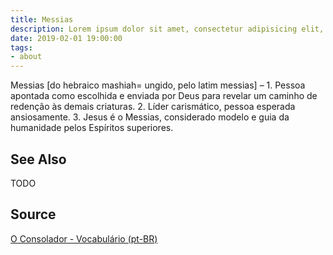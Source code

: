 ```yaml
---
title: Messias
description: Lorem ipsum dolor sit amet, consectetur adipisicing elit, sed do eiusmod tempor incididunt ut labore et dolore magna aliqua.  TODO
date: 2019-02-01 19:00:00
tags:
- about
---
```


Messias [do hebraico mashiah= ungido, pelo latim messias] – 1. Pessoa apontada como escolhida e enviada por Deus para revelar um caminho de redenção às demais criaturas. 2. Líder carismático, pessoa esperada ansiosamente. 3. Jesus é o Messias, considerado modelo e guia da humanidade pelos Espíritos superiores.


## See Also
TODO

## Source
[O Consolador - Vocabulário (pt-BR)](http://www.oconsolador.com.br/linkfixo/vocabulario/principal.html)
